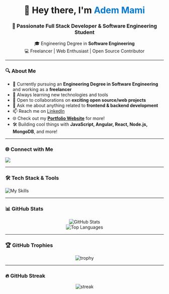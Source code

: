 <h1 align="center">👋 Hey there, I'm <span style="color:#007acc">Adem Mami</span></h1>
<h3 align="center">🚀 Passionate Full Stack Developer & Software Engineering Student</h3>

<p align="center">
  🎓 Engineering Degree in <strong>Software Engineering</strong> <br>
  💻 Freelancer | Web Enthusiast | Open Source Contributor <br>
</p>

---

### 🔍 About Me

- 🔭 Currently pursuing an **Engineering Degree in Software Engineering** and working as a **freelancer**
- 🌱 Always learning new technologies and tools
- 👯 Open to collaborations on **exciting open source/web projects**
- 💬 Ask me about anything related to **frontend & backend development**
- 📫 Reach me on [LinkedIn](https://www.linkedin.com/in/adem-mami-13ra/)
- 🌐 Check out my **[Portfolio Website](https://portfolio-1rtj1z8ap-ademmami123s-projects.vercel.app/)** for more!
- 🛠️ Building cool things with **JavaScript, Angular, React, Node.js, MongoDB**, and more!

---

### 🌐 Connect with Me

<p>
  <a href="https://www.linkedin.com/in/adem-mami-13ra/" target="_blank">
    <img src="https://img.shields.io/badge/LinkedIn-Connect-blue?style=for-the-badge&logo=linkedin&logoColor=white" />
  </a>
</p>

---

### 🛠️ Tech Stack & Tools

![My Skills](https://skillicons.dev/icons?i=html,css,js,react,angular,nodejs,express,firebase,mongodb,mysql,git,github,vscode)

---

### 📊 GitHub Stats

<p align="center">
  <img src="https://github-readme-stats.vercel.app/api?username=AdemMami123&show_icons=true&theme=radical" alt="GitHub Stats" />
  <br />
  <img src="https://github-readme-stats.vercel.app/api/top-langs/?username=AdemMami123&hide=Jupyter%20Notebook&layout=compact&theme=radical" alt="Top Languages" />
</p>

---

### 🏆 GitHub Trophies

<p align="center">
  <img src="https://github-profile-trophy.vercel.app/?username=AdemMami123&theme=radical&row=1&column=10" alt="trophy" />
</p>

---

### 🔥 GitHub Streak

<p align="center">
  <img src="https://github-readme-streak-stats.herokuapp.com/?user=AdemMami123&theme=radical" alt="streak" />
</p>
